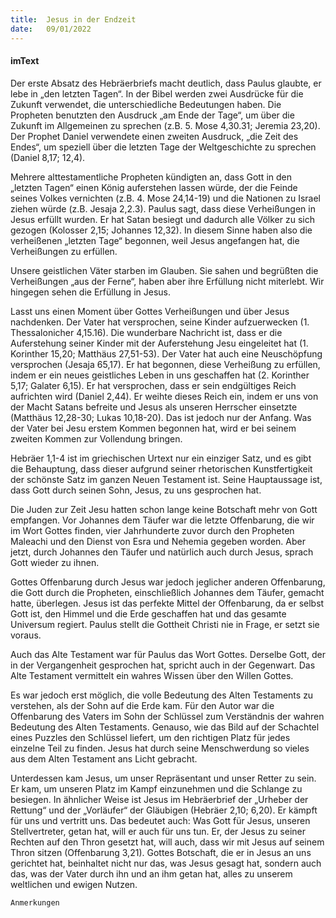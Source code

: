 ```yaml
---
title:  Jesus in der Endzeit
date:   09/01/2022
---
```


#### imText

Der erste Absatz des Hebräerbriefs macht deutlich, dass Paulus glaubte, er lebe in „den letzten Tagen“. In der Bibel werden zwei Ausdrücke für die Zukunft verwendet, die unterschiedliche Bedeutungen haben. Die Propheten benutzten den Ausdruck „am Ende der Tage“, um über die Zukunft im Allgemeinen zu sprechen (z.B. 5. Mose 4,30.31; Jeremia 23,20). Der Prophet Daniel verwendete einen zweiten Ausdruck, „die Zeit des Endes“, um speziell über die letzten Tage der Weltgeschichte zu sprechen (Daniel 8,17; 12,4).

Mehrere alttestamentliche Propheten kündigten an, dass Gott in den „letzten Tagen“ einen König auferstehen lassen würde, der die Feinde seines Volkes vernichten (z.B. 4. Mose 24,14-19) und die Nationen zu Israel ziehen würde (z.B. Jesaja 2,2.3). Paulus sagt, dass diese Verheißungen in Jesus erfüllt wurden. Er hat Satan besiegt und dadurch alle Völker zu sich gezogen (Kolosser 2,15; Johannes 12,32). In diesem Sinne haben also die verheißenen „letzten Tage“ begonnen, weil Jesus angefangen hat, die Verheißungen zu erfüllen.

Unsere geistlichen Väter starben im Glauben. Sie sahen und begrüßten die Verheißungen „aus der Ferne“, haben aber ihre Erfüllung nicht miterlebt. Wir hingegen sehen die Erfüllung in Jesus.

Lasst uns einen Moment über Gottes Verheißungen und über Jesus nachdenken. Der Vater hat versprochen, seine Kinder aufzuerwecken (1. Thessalonicher 4,15.16). Die wunderbare Nachricht ist, dass er die Auferstehung seiner Kinder mit der Auferstehung Jesu eingeleitet hat (1. Korinther 15,20; Matthäus 27,51-53). Der Vater hat auch eine Neuschöpfung versprochen (Jesaja 65,17). Er hat begonnen, diese Verheißung zu erfüllen, indem er ein neues geistliches Leben in uns geschaffen hat (2. Korinther 5,17; Galater 6,15). Er hat versprochen, dass er sein endgültiges Reich aufrichten wird (Daniel 2,44). Er weihte dieses Reich ein, indem er uns von der Macht Satans befreite und Jesus als unseren Herrscher einsetzte (Matthäus 12,28-30; Lukas 10,18-20). Das ist jedoch nur der Anfang. Was der Vater bei Jesu erstem Kommen begonnen hat, wird er bei seinem zweiten Kommen zur Vollendung bringen.

Hebräer 1,1-4 ist im griechischen Urtext nur ein einziger Satz, und es gibt die Behauptung, dass dieser aufgrund seiner rhetorischen Kunstfertigkeit der schönste Satz im ganzen Neuen Testament ist. Seine Hauptaussage ist, dass Gott durch seinen Sohn, Jesus, zu uns gesprochen hat.

Die Juden zur Zeit Jesu hatten schon lange keine Botschaft mehr von Gott empfangen. Vor Johannes dem Täufer war die letzte Offenbarung, die wir im Wort Gottes finden, vier Jahrhunderte zuvor durch den Propheten Maleachi und den Dienst von Esra und Nehemia gegeben worden. Aber jetzt, durch Johannes den Täufer und natürlich auch durch Jesus, sprach Gott wieder zu ihnen.

Gottes Offenbarung durch Jesus war jedoch jeglicher anderen Offenbarung, die Gott durch die Propheten, einschließlich Johannes dem Täufer, gemacht hatte, überlegen. Jesus ist das perfekte Mittel der Offenbarung, da er selbst Gott ist, den Himmel und die Erde geschaffen hat und das gesamte Universum regiert. Paulus stellt die Gottheit Christi nie in Frage, er setzt sie voraus.

Auch das Alte Testament war für Paulus das Wort Gottes. Derselbe Gott, der in der Vergangenheit gesprochen hat, spricht auch in der Gegenwart. Das Alte Testament vermittelt ein wahres Wissen über den Willen Gottes.

Es war jedoch erst möglich, die volle Bedeutung des Alten Testaments zu verstehen, als der Sohn auf die Erde kam. Für den Autor war die Offenbarung des Vaters im Sohn der Schlüssel zum Verständnis der wahren Bedeutung des Alten Testaments. Genauso, wie das Bild auf der Schachtel eines Puzzles den Schlüssel liefert, um den richtigen Platz für jedes einzelne Teil zu finden. Jesus hat durch seine Menschwerdung so vieles aus dem Alten Testament ans Licht gebracht.

Unterdessen kam Jesus, um unser Repräsentant und unser Retter zu sein. Er kam, um unseren Platz im Kampf einzunehmen und die Schlange zu besiegen. In ähnlicher Weise ist Jesus im Hebräerbrief der „Urheber der Rettung“ und der „Vorläufer“ der Gläubigen (Hebräer 2,10; 6,20). Er kämpft für uns und vertritt uns. Das bedeutet auch: Was Gott für Jesus, unseren Stellvertreter, getan hat, will er auch für uns tun. Er, der Jesus zu seiner Rechten auf den Thron gesetzt hat, will auch, dass wir mit Jesus auf seinem Thron sitzen (Offenbarung 3,21). Gottes Botschaft, die er in Jesus an uns gerichtet hat, beinhaltet nicht nur das, was Jesus gesagt hat, sondern auch das, was der Vater durch ihn und an ihm getan hat, alles zu unserem weltlichen und ewigen Nutzen.


`Anmerkungen`

